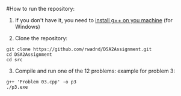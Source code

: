 #How to run the repository:

1. If you don't have it, you need to [install g++ on you machine](https://www.freecodecamp.org/news/how-to-install-c-and-cpp-compiler-on-windows/) (for Windows)

2. Clone the repository:
```
git clone https://github.com/rwadnd/DSA2Assignment.git
cd DSA2Assignment
cd src
```

3. Compile and run one of the 12 problems:
   example for problem 3:
```
g++ 'Problem 03.cpp' -o p3
./p3.exe
```
